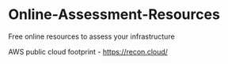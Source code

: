 # Online-Assessment-Resources
Free online resources to assess your infrastructure


AWS public cloud footprint - https://recon.cloud/ 
